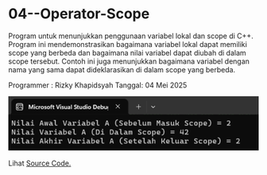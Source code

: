 # 04--Operator-Scope

Program untuk menunjukkan penggunaan variabel lokal dan scope di C++.
Program ini mendemonstrasikan bagaimana variabel lokal dapat memiliki scope yang berbeda
dan bagaimana nilai variabel dapat diubah di dalam scope tersebut.
Contoh ini juga menunjukkan bagaimana variabel dengan nama yang sama dapat dideklarasikan di dalam scope yang berbeda.

Programmer : Rizky Khapidsyah
Tanggal: 04 Mei 2025

<img src="https://github.com/RizkyKhapidsyah/04--Operator-Scope/blob/master/hasil/SC.png">

Lihat <a href="https://github.com/RizkyKhapidsyah/04--Operator-Scope/blob/master/SourceCode.cpp" target="_blank">Source Code.</a>
